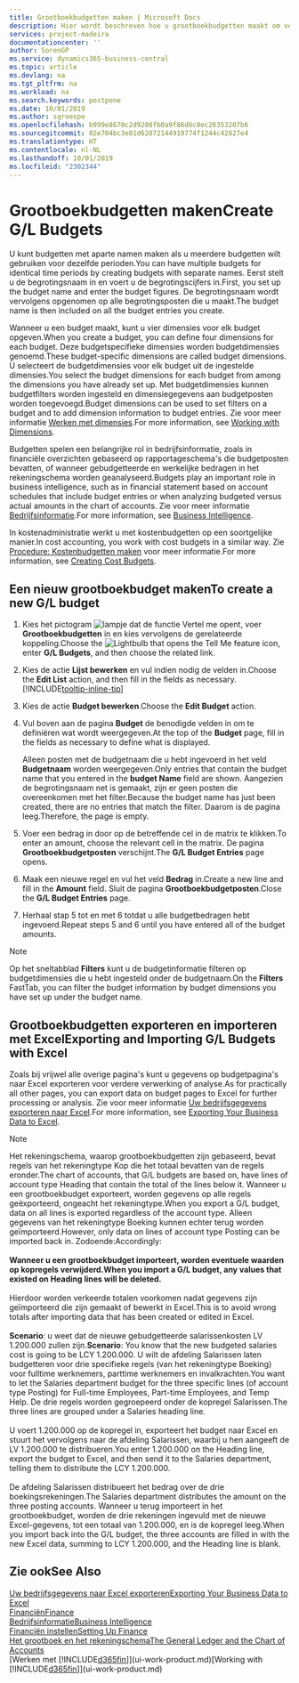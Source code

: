 ```yaml
---
title: Grootboekbudgetten maken | Microsoft Docs
description: Hier wordt beschreven hoe u grootboekbudgetten maakt om verschillende financiële activiteiten te prognosticeren en dimensies toewijst voor bedrijfsinformatiedoeleinden.
services: project-madeira
documentationcenter: ''
author: SorenGP
ms.service: dynamics365-business-central
ms.topic: article
ms.devlang: na
ms.tgt_pltfrm: na
ms.workload: na
ms.search.keywords: postpone
ms.date: 10/01/2019
ms.author: sgroespe
ms.openlocfilehash: b999e8670c2d9208fb0a9f86d6c0ec26353207b6
ms.sourcegitcommit: 02e704bc3e01d62072144919774f1244c42827e4
ms.translationtype: HT
ms.contentlocale: nl-NL
ms.lasthandoff: 10/01/2019
ms.locfileid: "2302344"
---
```

# <a name="create-gl-budgets"></a><span data-ttu-id="b2efc-103">Grootboekbudgetten maken</span><span class="sxs-lookup"><span data-stu-id="b2efc-103">Create G/L Budgets</span></span>
<span data-ttu-id="b2efc-104">U kunt budgetten met aparte namen maken als u meerdere budgetten wilt gebruiken voor dezelfde perioden.</span><span class="sxs-lookup"><span data-stu-id="b2efc-104">You can have multiple budgets for identical time periods by creating budgets with separate names.</span></span> <span data-ttu-id="b2efc-105">Eerst stelt u de begrotingsnaam in en voert u de begrotingscijfers in.</span><span class="sxs-lookup"><span data-stu-id="b2efc-105">First, you set up the budget name and enter the budget figures.</span></span> <span data-ttu-id="b2efc-106">De begrotingsnaam wordt vervolgens opgenomen op alle begrotingsposten die u maakt.</span><span class="sxs-lookup"><span data-stu-id="b2efc-106">The budget name is then included on all the budget entries you create.</span></span>  

<span data-ttu-id="b2efc-107">Wanneer u een budget maakt, kunt u vier dimensies voor elk budget opgeven.</span><span class="sxs-lookup"><span data-stu-id="b2efc-107">When you create a budget, you can define four dimensions for each budget.</span></span> <span data-ttu-id="b2efc-108">Deze budgetspecifieke dimensies worden budgetdimensies genoemd.</span><span class="sxs-lookup"><span data-stu-id="b2efc-108">These budget-specific dimensions are called budget dimensions.</span></span> <span data-ttu-id="b2efc-109">U selecteert de budgetdimensies voor elk budget uit de ingestelde dimensies.</span><span class="sxs-lookup"><span data-stu-id="b2efc-109">You select the budget dimensions for each budget from among the dimensions you have already set up.</span></span> <span data-ttu-id="b2efc-110">Met budgetdimensies kunnen budgetfilters worden ingesteld en dimensiegegevens aan budgetposten worden toegevoegd.</span><span class="sxs-lookup"><span data-stu-id="b2efc-110">Budget dimensions can be used to set filters on a budget and to add dimension information to budget entries.</span></span> <span data-ttu-id="b2efc-111">Zie voor meer informatie [Werken met dimensies](finance-dimensions.md).</span><span class="sxs-lookup"><span data-stu-id="b2efc-111">For more information, see [Working with Dimensions](finance-dimensions.md).</span></span>

<span data-ttu-id="b2efc-112">Budgetten spelen een belangrijke rol in bedrijfsinformatie, zoals in financiële overzichten gebaseerd op rapportageschema's die budgetposten bevatten, of wanneer gebudgetteerde en werkelijke bedragen in het rekeningschema worden geanalyseerd.</span><span class="sxs-lookup"><span data-stu-id="b2efc-112">Budgets play an important role in business intelligence, such as in financial statement based on account schedules that include budget entries or when analyzing budgeted versus actual amounts in the chart of accounts.</span></span> <span data-ttu-id="b2efc-113">Zie voor meer informatie [Bedrijfsinformatie](bi.md).</span><span class="sxs-lookup"><span data-stu-id="b2efc-113">For more information, see [Business Intelligence](bi.md).</span></span>

<span data-ttu-id="b2efc-114">In kostenadministratie werkt u met kostenbudgetten op een soortgelijke manier.</span><span class="sxs-lookup"><span data-stu-id="b2efc-114">In cost accounting, you work with cost budgets in a similar way.</span></span> <span data-ttu-id="b2efc-115">Zie [Procedure: Kostenbudgetten maken](finance-create-cost-budgets.md) voor meer informatie.</span><span class="sxs-lookup"><span data-stu-id="b2efc-115">For more information, see [Creating Cost Budgets](finance-create-cost-budgets.md).</span></span>    

## <a name="to-create-a-new-gl-budget"></a><span data-ttu-id="b2efc-116">Een nieuw grootboekbudget maken</span><span class="sxs-lookup"><span data-stu-id="b2efc-116">To create a new G/L budget</span></span>  
1. <span data-ttu-id="b2efc-117">Kies het pictogram ![lampje dat de functie Vertel me opent](media/ui-search/search_small.png "Vertel me wat u wilt doen"), voer **Grootboekbudgetten** in en kies vervolgens de gerelateerde koppeling.</span><span class="sxs-lookup"><span data-stu-id="b2efc-117">Choose the ![Lightbulb that opens the Tell Me feature](media/ui-search/search_small.png "Tell me what you want to do") icon, enter **G/L Budgets**, and then choose the related link.</span></span>  
2. <span data-ttu-id="b2efc-118">Kies de actie **Lijst bewerken** en vul indien nodig de velden in.</span><span class="sxs-lookup"><span data-stu-id="b2efc-118">Choose the **Edit List** action, and then fill in the fields as necessary.</span></span> [!INCLUDE[tooltip-inline-tip](includes/tooltip-inline-tip_md.md)]  
3. <span data-ttu-id="b2efc-119">Kies de actie **Budget bewerken**.</span><span class="sxs-lookup"><span data-stu-id="b2efc-119">Choose the **Edit Budget** action.</span></span>
4. <span data-ttu-id="b2efc-120">Vul boven aan de pagina **Budget** de benodigde velden in om te definiëren wat wordt weergegeven.</span><span class="sxs-lookup"><span data-stu-id="b2efc-120">At the top of the **Budget** page, fill in the fields as necessary to define what is displayed.</span></span>  

    <span data-ttu-id="b2efc-121">Alleen posten met de budgetnaam die u hebt ingevoerd in het veld **Budgetnaam** worden weergegeven.</span><span class="sxs-lookup"><span data-stu-id="b2efc-121">Only entries that contain the budget name that you entered in the **budget Name** field are shown.</span></span> <span data-ttu-id="b2efc-122">Aangezien de begrotingsnaam net is gemaakt, zijn er geen posten die overeenkomen met het filter.</span><span class="sxs-lookup"><span data-stu-id="b2efc-122">Because the budget name has just been created, there are no entries that match the filter.</span></span> <span data-ttu-id="b2efc-123">Daarom is de pagina leeg.</span><span class="sxs-lookup"><span data-stu-id="b2efc-123">Therefore, the page is empty.</span></span>  
5. <span data-ttu-id="b2efc-124">Voer een bedrag in door op de betreffende cel in de matrix te klikken.</span><span class="sxs-lookup"><span data-stu-id="b2efc-124">To enter an amount, choose the relevant cell in the matrix.</span></span> <span data-ttu-id="b2efc-125">De pagina **Grootboekbudgetposten** verschijnt.</span><span class="sxs-lookup"><span data-stu-id="b2efc-125">The **G/L Budget Entries** page opens.</span></span>  
6. <span data-ttu-id="b2efc-126">Maak een nieuwe regel en vul het veld **Bedrag** in.</span><span class="sxs-lookup"><span data-stu-id="b2efc-126">Create a new line and fill in the **Amount** field.</span></span> <span data-ttu-id="b2efc-127">Sluit de pagina **Grootboekbudgetposten**.</span><span class="sxs-lookup"><span data-stu-id="b2efc-127">Close the **G/L Budget Entries** page.</span></span>  
7. <span data-ttu-id="b2efc-128">Herhaal stap 5 tot en met 6 totdat u alle budgetbedragen hebt ingevoerd.</span><span class="sxs-lookup"><span data-stu-id="b2efc-128">Repeat steps 5 and 6 until you have entered all of the budget amounts.</span></span>  

> [!NOTE]  
>  <span data-ttu-id="b2efc-129">Op het sneltabblad **Filters** kunt u de budgetinformatie filteren op budgetdimensies die u hebt ingesteld onder de budgetnaam.</span><span class="sxs-lookup"><span data-stu-id="b2efc-129">On the **Filters** FastTab, you can filter the budget information by budget dimensions you have set up under the budget name.</span></span>

## <a name="exporting-and-importing-gl-budgets-with-excel"></a><span data-ttu-id="b2efc-130">Grootboekbudgetten exporteren en importeren met Excel</span><span class="sxs-lookup"><span data-stu-id="b2efc-130">Exporting and Importing G/L Budgets with Excel</span></span>
<span data-ttu-id="b2efc-131">Zoals bij vrijwel alle overige pagina's kunt u gegevens op budgetpagina's naar Excel exporteren voor verdere verwerking of analyse.</span><span class="sxs-lookup"><span data-stu-id="b2efc-131">As for practically all other pages, you can export data on budget pages to Excel for further processing or analysis.</span></span> <span data-ttu-id="b2efc-132">Zie voor meer informatie [Uw bedrijfsgegevens exporteren naar Excel](about-export-data.md).</span><span class="sxs-lookup"><span data-stu-id="b2efc-132">For more information, see [Exporting Your Business Data to Excel](about-export-data.md).</span></span>

> [!NOTE]
> <span data-ttu-id="b2efc-133">Het rekeningschema, waarop grootboekbudgetten zijn gebaseerd, bevat regels van het rekeningtype Kop die het totaal bevatten van de regels eronder.</span><span class="sxs-lookup"><span data-stu-id="b2efc-133">The chart of accounts, that G/L budgets are based on, have lines of account type Heading that contain the total of the lines below it.</span></span> <span data-ttu-id="b2efc-134">Wanneer u een grootboekbudget exporteert, worden gegevens op alle regels geëxporteerd, ongeacht het rekeningtype.</span><span class="sxs-lookup"><span data-stu-id="b2efc-134">When you export a G/L budget, data on all lines is exported regardless of the account type.</span></span> <span data-ttu-id="b2efc-135">Alleen gegevens van het rekeningtype Boeking kunnen echter terug worden geïmporteerd.</span><span class="sxs-lookup"><span data-stu-id="b2efc-135">However, only data on lines of account type Posting can be imported back in.</span></span> <span data-ttu-id="b2efc-136">Zodoende:</span><span class="sxs-lookup"><span data-stu-id="b2efc-136">Accordingly:</span></span> <br /><br /> <span data-ttu-id="b2efc-137">**Wanneer u een grootboekbudget importeert, worden eventuele waarden op kopregels verwijderd.**</span><span class="sxs-lookup"><span data-stu-id="b2efc-137">**When you import a G/L budget, any values that existed on Heading lines will be deleted.**</span></span> <br /><br /> <span data-ttu-id="b2efc-138">Hierdoor worden verkeerde totalen voorkomen nadat gegevens zijn geïmporteerd die zijn gemaakt of bewerkt in Excel.</span><span class="sxs-lookup"><span data-stu-id="b2efc-138">This is to avoid wrong totals after importing data that has been created or edited in Excel.</span></span><br /><br /> <span data-ttu-id="b2efc-139">**Scenario**: u weet dat de nieuwe gebudgetteerde salarissenkosten LV 1.200.000 zullen zijn.</span><span class="sxs-lookup"><span data-stu-id="b2efc-139">**Scenario**: You know that the new budgeted salaries cost is going to be LCY 1.200.000.</span></span> <span data-ttu-id="b2efc-140">U wilt de afdeling Salarissen laten budgetteren voor drie specifieke regels (van het rekeningtype Boeking) voor fulltime werknemers, parttime werknemers en invalkrachten.</span><span class="sxs-lookup"><span data-stu-id="b2efc-140">You want to let the Salaries department budget for the three specific lines (of account type Posting) for Full-time Employees, Part-time Employees, and Temp Help.</span></span> <span data-ttu-id="b2efc-141">De drie regels worden gegroepeerd onder de kopregel Salarissen.</span><span class="sxs-lookup"><span data-stu-id="b2efc-141">The three lines are grouped under a Salaries heading line.</span></span><br /><br /><span data-ttu-id="b2efc-142">U voert 1.200.000 op de kopregel in, exporteert het budget naar Excel en stuurt het vervolgens naar de afdeling Salarissen, waarbij u hen aangeeft de LV 1.200.000 te distribueren.</span><span class="sxs-lookup"><span data-stu-id="b2efc-142">You enter 1.200.000 on the Heading line, export the budget to Excel, and then send it to the Salaries department, telling them to distribute the LCY 1.200.000.</span></span><br /><br /> <span data-ttu-id="b2efc-143">De afdeling Salarissen distribueert het bedrag over de drie boekingsrekeningen.</span><span class="sxs-lookup"><span data-stu-id="b2efc-143">The Salaries department distributes the amount on the three posting accounts.</span></span> <span data-ttu-id="b2efc-144">Wanneer u terug importeert in het grootboekbudget, worden de drie rekeningen ingevuld met de nieuwe Excel-gegevens, tot een totaal van 1.200.000, en is de kopregel leeg.</span><span class="sxs-lookup"><span data-stu-id="b2efc-144">When you import back into the G/L budget, the three accounts are filled in with the new Excel data, summing to LCY 1.200.000, and the Heading line is blank.</span></span>

## <a name="see-also"></a><span data-ttu-id="b2efc-145">Zie ook</span><span class="sxs-lookup"><span data-stu-id="b2efc-145">See Also</span></span>
[<span data-ttu-id="b2efc-146">Uw bedrijfsgegevens naar Excel exporteren</span><span class="sxs-lookup"><span data-stu-id="b2efc-146">Exporting Your Business Data to Excel</span></span>](about-export-data.md)  
[<span data-ttu-id="b2efc-147">Financiën</span><span class="sxs-lookup"><span data-stu-id="b2efc-147">Finance</span></span>](finance.md)  
[<span data-ttu-id="b2efc-148">Bedrijfsinformatie</span><span class="sxs-lookup"><span data-stu-id="b2efc-148">Business Intelligence</span></span>](bi.md)  
[<span data-ttu-id="b2efc-149">Financiën instellen</span><span class="sxs-lookup"><span data-stu-id="b2efc-149">Setting Up Finance</span></span>](finance-setup-finance.md)  
[<span data-ttu-id="b2efc-150">Het grootboek en het rekeningschema</span><span class="sxs-lookup"><span data-stu-id="b2efc-150">The General Ledger and the Chart of Accounts</span></span>](finance-general-ledger.md)  
<span data-ttu-id="b2efc-151">[Werken met [!INCLUDE[d365fin](includes/d365fin_md.md)]](ui-work-product.md)</span><span class="sxs-lookup"><span data-stu-id="b2efc-151">[Working with [!INCLUDE[d365fin](includes/d365fin_md.md)]](ui-work-product.md)</span></span>  
